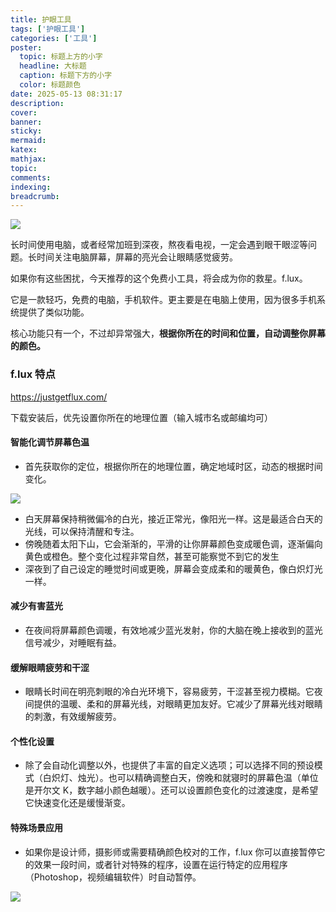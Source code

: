 ```yaml
---
title: 护眼工具
tags: ['护眼工具']
categories: ['工具']
poster:
  topic: 标题上方的小字
  headline: 大标题
  caption: 标题下方的小字
  color: 标题颜色
date: 2025-05-13 08:31:17
description:
cover:
banner:
sticky:
mermaid:
katex:
mathjax:
topic:
comments:
indexing:
breadcrumb:
---
```



![](https://pub-7fe6bbbffb8045bf9f5bbb3f378ea457.r2.dev/eyes/eye.png)

长时间使用电脑，或者经常加班到深夜，熬夜看电视，一定会遇到眼干眼涩等问题。长时间关注电脑屏幕，屏幕的亮光会让眼睛感觉疲劳。

如果你有这些困扰，今天推荐的这个免费小工具，将会成为你的救星。f.lux。

它是一款轻巧，免费的电脑，手机软件。更主要是在电脑上使用，因为很多手机系统提供了类似功能。

核心功能只有一个，不过却异常强大，**根据你所在的时间和位置，自动调整你屏幕的颜色。**

### f.lux 特点

https://justgetflux.com/

下载安装后，优先设置你所在的地理位置（输入城市名或邮编均可）

#### 智能化调节屏幕色温

* 首先获取你的定位，根据你所在的地理位置，确定地域时区，动态的根据时间变化。

![](https://pub-7fe6bbbffb8045bf9f5bbb3f378ea457.r2.dev/eyes/eye2.png)

* 白天屏幕保持稍微偏冷的白光，接近正常光，像阳光一样。这是最适合白天的光线，可以保持清醒和专注。
* 傍晚随着太阳下山，它会渐渐的，平滑的让你屏幕颜色变成暖色调，逐渐偏向黄色或橙色。整个变化过程非常自然，甚至可能察觉不到它的发生
* 深夜到了自己设定的睡觉时间或更晚，屏幕会变成柔和的暖黄色，像白炽灯光一样。

#### 减少有害蓝光

- 在夜间将屏幕颜色调暖，有效地减少蓝光发射，你的大脑在晚上接收到的蓝光信号减少，对睡眠有益。

#### 缓解眼睛疲劳和干涩

- 眼睛长时间在明亮刺眼的冷白光环境下，容易疲劳，干涩甚至视力模糊。它夜间提供的温暖、柔和的屏幕光线，对眼睛更加友好。它减少了屏幕光线对眼睛的刺激，有效缓解疲劳。

#### 个性化设置

- 除了会自动化调整以外，也提供了丰富的自定义选项；可以选择不同的预设模式（白炽灯、烛光）。也可以精确调整白天，傍晚和就寝时的屏幕色温（单位是开尔文 K，数字越小颜色越暖）。还可以设置颜色变化的过渡速度，是希望它快速变化还是缓慢渐变。



#### 特殊场景应用

- 如果你是设计师，摄影师或需要精确颜色校对的工作，f.lux 你可以直接暂停它的效果一段时间，或者针对特殊的程序，设置在运行特定的应用程序（Photoshop，视频编辑软件）时自动暂停。

![](https://pub-7fe6bbbffb8045bf9f5bbb3f378ea457.r2.dev/eyes/eye1.png)